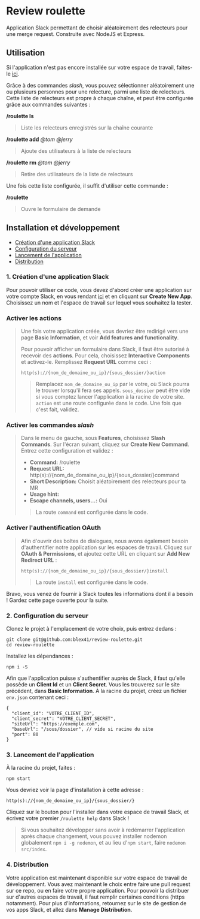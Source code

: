 # Review roulette

Application Slack permettant de choisir aléatoirement des relecteurs pour une merge request. Construite avec NodeJS et Express.

## Utilisation

Si l'application n'est pas encore installée sur votre espace de travail, faites-le [ici](https://review-roulette.alexandreleveque.fr).

Grâce à des commandes _slash_, vous pouvez sélectionner aléatoirement une ou plusieurs personnes pour une relecture, parmi une liste de relecteurs. Cette liste de relecteurs est propre à chaque chaîne, et peut être configurée grâce aux commandes suivantes :

**/roulette ls**

> Liste les relecteurs enregistrés sur la chaîne courante

**/roulette add** _@tom @jerry_

> Ajoute des utilisateurs à la liste de relecteurs

**/roulette rm** _@tom @jerry_

> Retire des utilisateurs de la liste de relecteurs

Une fois cette liste configurée, il suffit d'utiliser cette commande :

**/roulette**

> Ouvre le formulaire de demande

## Installation et développement

* [Création d'une application Slack](#1-création-dune-application-slack)
* [Configuration du serveur](#2-configuration-du-serveur)
* [Lancement de l'application](#3-lancement-de-lapplication)
* [Distribution](#4-distribution)

### 1. Création d'une application Slack

Pour pouvoir utiliser ce code, vous devez d'abord créer une application sur votre compte Slack, en vous rendant [ici](https://api.slack.com/apps) et en cliquant sur **Create New App**. Choisissez un nom et l'espace de travail sur lequel vous souhaitez la tester.

### Activer les actions
>
>Une fois votre application créée, vous devriez être redirigé vers une page **Basic Information**, et voir **Add features and functionality**.
>
>Pour pouvoir afficher un formulaire dans Slack, il faut être autorisé à recevoir des **actions**. Pour cela, choisissez **Interactive Components** et activez-le. Remplissez **Request URL** comme ceci :
>
>```http(s)://{nom_de_domaine_ou_ip}/{sous_dossier/}action```
>
>> Remplacez `nom_de_domaine_ou_ip` par le votre, où Slack pourra le trouver lorsqu'il fera ses appels. `sous_dossier` peut être vide si vous comptez lancer l'application à la racine de votre site. `action` est une route configurée dans le code. Une fois que c'est fait, validez.

### Activer les commandes _slash_
>
>Dans le menu de gauche, sous **Features**, choisissez **Slash Commands**. Sur l'écran suivant, cliquez sur **Create New Command**. Entrez cette configuration et validez :
>
>- **Command:** /roulette
>- **Request URL:** http(s)://{nom_de_domaine_ou_ip}/{sous_dossier/}command
>- **Short Description:** Choisit aléatoirement des relecteurs pour ta MR
>- **Usage hint:**
>- **Escape channels, users...:** Oui
>
>> La route `command` est configurée dans le code.

### Activer l'authentification OAuth
>
>Afin d'ouvrir des boîtes de dialogues, nous avons également besoin d'authentifier notre application sur les espaces de travail. Cliquez sur **OAuth & Permissions**, et ajoutez cette URL en cliquant sur **Add New Redirect URL** :
>
>```http(s)://{nom_de_domaine_ou_ip}/{sous_dossier/}install```
>
>> La route `install` est configurée dans le code.

Bravo, vous venez de fournir à Slack toutes les informations dont il a besoin ! Gardez cette page ouverte pour la suite.

### 2. Configuration du serveur

Clonez le projet à l'emplacement de votre choix, puis entrez dedans :

```
git clone git@github.com:blex41/review-roulette.git
cd review-roulette
```

Installez les dépendances :

```
npm i -S
```

Afin que l'application puisse s'authentifier auprès de Slack, il faut qu'elle possède un **Client Id** et un **Client Secret**. Vous les trouverez sur le site précédent, dans **Basic Information**. À la racine du projet, créez un fichier `env.json` contenant ceci :

```
{
  "client_id": "VOTRE_CLIENT_ID",
  "client_secret": "VOTRE_CLIENT_SECRET",
  "siteUrl": "https://exemple.com",
  "baseUrl": "/sous/dossier", // vide si racine du site
  "port": 80
}
```

### 3. Lancement de l'application

À la racine du projet, faites :

```
npm start
```

Vous devriez voir la page d'installation à cette adresse :

```
http(s)://{nom_de_domaine_ou_ip}/{sous_dossier/}
```

Cliquez sur le bouton pour l'installer dans votre espace de travail Slack, et écrivez votre premier `/roulette help` dans Slack !

>Si vous souhaitez développer sans avoir à redémarrer l'application après chaque changement, vous pouvez installer nodemon globalement `npm i -g nodemon`, et au lieu d'`npm start`, faire `nodemon src/index`.

### 4. Distribution

Votre application est maintenant disponible sur votre espace de travail de développement. Vous avez maintenant le choix entre faire une pull request sur ce repo, ou en faire votre propre application. Pour pouvoir la distribuer sur d'autres espaces de travail, il faut remplir certaines conditions (https notamment). Pour plus d'informations, retournez sur le site de gestion de vos apps Slack, et allez dans **Manage Distribution**.
